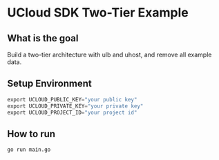 # UCloud SDK Two-Tier Example

## What is the goal

Build a two-tier architecture with ulb and uhost, and remove all example data.

## Setup Environment

```go
export UCLOUD_PUBLIC_KEY="your public key"
export UCLOUD_PRIVATE_KEY="your private key"
export UCLOUD_PROJECT_ID="your project id"
```

## How to run

```sh
go run main.go
```

